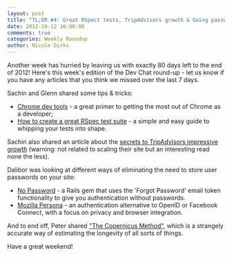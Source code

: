 ```yaml
---
layout: post
title: "TL;DR #4: Great RSpect tests, TripAdvisors growth & Going password-less"
date: 2012-10-12 16:00:00
comments: true
categories: Weekly Roundup
author: Nicole Dirks
---
```


Another week has hurried by leaving us with exactly 80 days left to the end of 2012! Here's this week's edition of the Dev Chat round-up - let us know if you have any articles that you think we missed over the last 7 days.

Sachin and Glenn shared some tips & tricks:

* [Chrome dev tools](http://www.igvita.com/slides/2012/devtools-tips-and-tricks/#1) - a great primer to getting the most out of Chrome as a developer;
* [How to create a great RSpec test suite](http://betterspecs.org/) - a simple and easy guide to whipping your tests into shape.

Sachin also shared an article about the [secrets to TripAdvisors impressive growth](http://blogs.hbr.org/cs/2012/10/the_secrets_to_tripadvisors_im.html) (warning: not related to scaling their site but an interesting read none the less).

Dalibor was looking at different ways of eliminating the need to store user passwords on your site:

* [No Password](https://github.com/alsmola/nopassword) - a Rails gem that uses the 'Forgot Password' email token functionality to give you authentication without passwords. 
* [Mozilla Persona](https://hacks.mozilla.org/2012/09/first-beta-release-of-mozilla-persona-login-without-passwords/) - an authentication alternative to OpenID or Facebook Connect, with a focus on privacy and browser integration.

And to end off, Peter shared ["The Copernicus Method"](http://www.futilitycloset.com/2012/09/25/the-copernicus-method/), which is a strangely accurate way of estimating the longevity of all sorts of things.

Have a great weekend!
